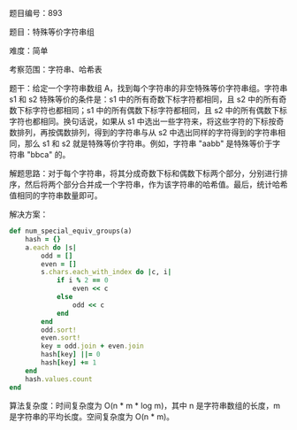 题目编号：893

题目：特殊等价字符串组

难度：简单

考察范围：字符串、哈希表

题干：给定一个字符串数组 A，找到每个字符串的非空特殊等价字符串组。字符串 s1 和 s2 特殊等价的条件是：s1 中的所有奇数下标字符都相同，且 s2 中的所有奇数下标字符也都相同；s1 中的所有偶数下标字符都相同，且 s2 中的所有偶数下标字符也都相同。换句话说，如果从 s1 中选出一些字符来，将这些字符的下标按奇数排列，再按偶数排列，得到的字符串与从 s2 中选出同样的字符得到的字符串相同，那么 s1 和 s2 就是特殊等价字符串。例如，字符串 "aabb" 是特殊等价于字符串 "bbca" 的。

解题思路：对于每个字符串，将其分成奇数下标和偶数下标两个部分，分别进行排序，然后将两个部分合并成一个字符串，作为该字符串的哈希值。最后，统计哈希值相同的字符串数量即可。

解决方案：

```ruby
def num_special_equiv_groups(a)
    hash = {}
    a.each do |s|
        odd = []
        even = []
        s.chars.each_with_index do |c, i|
            if i % 2 == 0
                even << c
            else
                odd << c
            end
        end
        odd.sort!
        even.sort!
        key = odd.join + even.join
        hash[key] ||= 0
        hash[key] += 1
    end
    hash.values.count
end
```

算法复杂度：时间复杂度为 O(n * m * log m)，其中 n 是字符串数组的长度，m 是字符串的平均长度。空间复杂度为 O(n * m)。